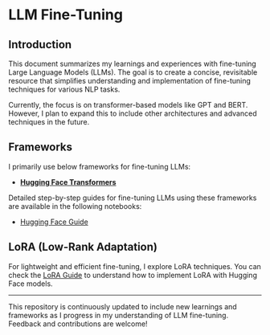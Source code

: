 # LLM Fine-Tuning

## Introduction

This document summarizes my learnings and experiences with fine-tuning Large Language Models (LLMs). The goal is to create a concise, revisitable resource that simplifies understanding and implementation of fine-tuning techniques for various NLP tasks.

Currently, the focus is on transformer-based models like GPT and BERT. However, I plan to expand this to include other architectures and advanced techniques in the future.

## Frameworks

I primarily use below frameworks for fine-tuning LLMs:

- [**Hugging Face Transformers**](huggingface.md)  

Detailed step-by-step guides for fine-tuning LLMs using these frameworks are available in the following notebooks:  

- [Hugging Face Guide](huggingface.ipynb)  

## LoRA (Low-Rank Adaptation)

For lightweight and efficient fine-tuning, I explore LoRA techniques. You can check the [LoRA Guide](lora.ipynb) to understand how to implement LoRA with Hugging Face models.

---

This repository is continuously updated to include new learnings and frameworks as I progress in my understanding of LLM fine-tuning. Feedback and contributions are welcome!

